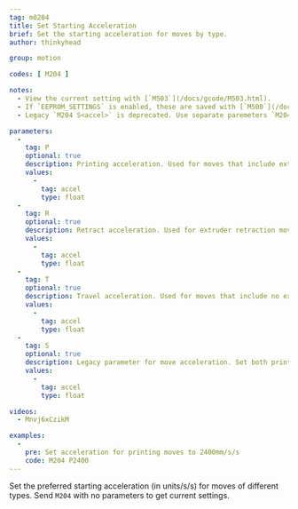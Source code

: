 ```yaml
---
tag: m0204
title: Set Starting Acceleration
brief: Set the starting acceleration for moves by type.
author: thinkyhead

group: motion

codes: [ M204 ]

notes:
  - View the current setting with [`M503`](/docs/gcode/M503.html).
  - If `EEPROM_SETTINGS` is enabled, these are saved with [`M500`](/docs/gcode/M500.html), loaded with [`M501`](/docs/gcode/M501.html), and reset with [`M502`](/docs/gcode/M502.html).
  - Legacy `M204 S<accel>` is deprecated. Use separate paremeters `M204 P<accel> T<accel>` instead.

parameters:
  -
    tag: P
    optional: true
    description: Printing acceleration. Used for moves that include extrusion (i.e., which employ the current tool).
    values:
      -
        tag: accel
        type: float
  -
    tag: R
    optional: true
    description: Retract acceleration. Used for extruder retraction moves.
    values:
      -
        tag: accel
        type: float
  -
    tag: T
    optional: true
    description: Travel acceleration. Used for moves that include no extrusion.
    values:
      -
        tag: accel
        type: float
  -
    tag: S
    optional: true
    description: Legacy parameter for move acceleration. Set both printing and travel acceleration.
    values:
      -
        tag: accel
        type: float

videos:
  - Mnvj6xCzikM

examples:
  -
    pre: Set acceleration for printing moves to 2400mm/s/s
    code: M204 P2400
---
```


Set the preferred starting acceleration (in units/s/s) for moves of different types. Send `M204` with no parameters to get current settings.
